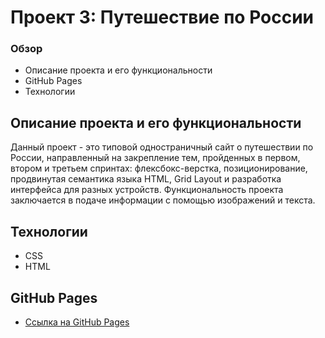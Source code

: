 # Проект 3: Путешествие по России

### Обзор
* Описание проекта и его функциональности
* GitHub Pages
* Технологии

## Описание проекта и его функциональности

Данный проект - это типовой одностраничный сайт о путешествии по России, направленный на закрепление тем, пройденных в первом, втором и третьем спринтах: флексбокс-верстка, позиционирование, продвинутая семантика языка HTML, Grid Layout и разработка интерфейса для разных устройств. Функциональность проекта заключается в подаче информации с помощью изображений и текста.

## Технологии
* CSS
* HTML

## GitHub Pages

* [Ссылка на GitHub Pages](https://evilya2505.github.io/russian-travel/)
